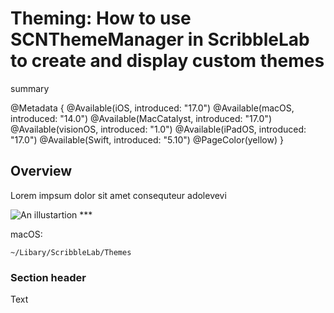 # Theming: How to use SCNThemeManager in ScribbleLab to create and display custom themes

summary

@Metadata {
    @Available(iOS, introduced: "17.0")
    @Available(macOS, introduced: "14.0")
    @Available(MacCatalyst, introduced: "17.0")
    @Available(visionOS, introduced: "1.0")
    @Available(iPadOS, introduced: "17.0")
    @Available(Swift, introduced: "5.10")
    @PageColor(yellow)
}

## Overview

Lorem impsum dolor sit amet consequteur adolevevi 

![An illustartion ***](colortheme_process)

macOS:

`~/Libary/ScribbleLab/Themes`

### Section header

<!--@START_MENU_TOKEN@-->Text<!--@END_MENU_TOKEN@-->
